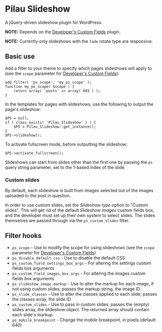 Pilau Slideshow
=========

A jQuery-driven slideshow plugin for WordPress.

**NOTE:** Depends on the [Developer's Custom Fields](https://github.com/gyrus/WordPress-Developers-Custom-Fields) plugin.

**NOTE:** Currently only slideshows with the `fade` rotate type are responsive.

## Basic use

Add a filter to your theme to specify which pages slideshows will apply to (see the `scope` parameter for [Developer's Custom Fields](http://sltaylor.co.uk/wordpress/developers-custom-fields-docs/#functions-boxes-fields)):

	add_filter( 'ps_scope', 'my_ps_scope' );
	function my_ps_scope( $scope ) {
		return array( 'posts' => array( 693 ) );
	}

In the templates for pages with slideshows, use the following to output the page's slideshow:

	$PS = null;
	if ( class_exists( 'Pilau_Slideshow' ) ) {
		$PS = Pilau_Slideshow::get_instance();
	}
	$PS->slideshow();

To activate fullscreen mode, before outputting the slideshow:

	$PS->activate_fullscreen();

Slideshows can start from slides other than the first one by passing the `ps` query string parameter, set to the 1-based index of the slide.

### Custom slides

By default, each slideshow is built from images selected out of the images uploaded to the post in question.

In order to use custom slides, set the _Slideshow type_ option to "Custom slides". This will get rid of the default _Slideshow images_ custom fields box, and the developer must set up their own system to select slides. The slides themselves are passed through via the `ps_custom_slides` filter.

## Filter hooks

* `ps_scope` - Use to modify the scope for using slideshows (see the `scope` parameter for [Developer's Custom Fields](http://sltaylor.co.uk/wordpress/developers-custom-fields-docs/#functions-boxes-fields))
* `ps_disable_default_css` - Use to disable the default CSS
* `ps_custom_field_settings_box_args` - For altering the settings custom fields box arguments
* `ps_custom_field_images_box_args` - For altering the images custom fields box arguments
* `ps_slideshow_image_markup` - Use to alter the markup for each image, if not using custom slides; passes the markup string, the image ID
* `ps_slide_classes` - Use to alter the classes applied to each slide; passes the classes array, the slide ID
* `ps_custom_slides` - Use to pass in custom slides; passes the (empty) slides array, the slideshow object. The returned array should contain each slide's markup.
* `ps_mobile_breakpoint` - Change the mobile breakpoint, in pixels (default: 640)
